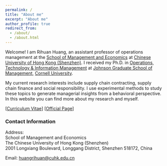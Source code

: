```yaml
---
permalink: /
title: "About me"
excerpt: "About me"
author_profile: true
redirect_from: 
  - /about/
  - /about.html
---
```


Welcome! I am Rihuan Huang, an assistant professor of operations management at  the [School of Management 
and Economics](https://sme.cuhk.edu.cn/en) at [Chinese University of Hong Kong (Shenzhen)](https://www.cuhk.edu.cn/en).
I received my Ph.D. in [Operations, Technology & Information Management](https://business.cornell.edu/faculty-research/areas/operations-technology-and-information-management/) at [Johnson Graduate School of Management](https://www.johnson.cornell.edu/), [Cornell University](https://www.cornell.edu/). 

My current research interests include supply chain contracting, supply chain finance and social responsibility. I use 
experimental methods to study these topics to generate managerial insights from a behavioral perspective. In this 
website you can find more about my research and myself. 

[[Curriculum Vitae](https://rihuanhuang.github.io/files/CV_rihuanhuang.pdf)] 
[[Official Page](https://myweb.cuhk.edu.cn/huangrihuan/)]


### Contact Information

Address:<br />
School of Management and Economics
<br />
The Chinese University of Hong Kong (Shenzhen)
<br />
2001 Longxiang Boulevard, Longgang District, Shenzhen 518172, China

Email: [huangrihuan@cuhk.edu.cn](mailto:huangrihuan@cuhk.edu.cn)

<!-- Global site tag (gtag.js) - Google Analytics -->
<script async src="https://www.googletagmanager.com/gtag/js?id=G-8PSDFT615R"></script>
<script>
  window.dataLayer = window.dataLayer || [];
  function gtag(){dataLayer.push(arguments);}
  gtag('js', new Date());

  gtag('config', 'G-8PSDFT615R');
</script>